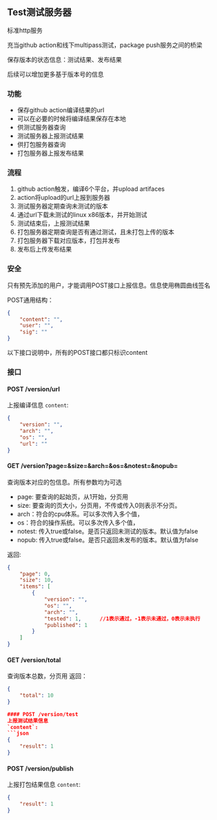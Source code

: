 ## Test测试服务器
标准http服务

充当github action和线下multipass测试，package push服务之间的桥梁

保存版本的状态信息：测试结果、发布结果

后续可以增加更多基于版本号的信息

### 功能
- 保存github action编译结果的url
- 可以在必要的时候将编译结果保存在本地
- 供测试服务器查询
- 测试服务器上报测试结果
- 供打包服务器查询
- 打包服务器上报发布结果

### 流程
1. github action触发，编译6个平台，并upload artifaces
2. action将upload的url上报到服务器
3. 测试服务器定期查询未测试的版本
4. 通过url下载未测试的linux x86版本，并开始测试
5. 测试结束后，上报测试结果
6. 打包服务器定期查询是否有通过测试，且未打包上传的版本
7. 打包服务器下载对应版本，打包并发布
8. 发布后上传发布结果

### 安全
只有预先添加的用户，才能调用POST接口上报信息。信息使用椭圆曲线签名

POST通用结构：
```json
{
    "content": "",
    "user": "",
    "sig": ""
}
```

以下接口说明中，所有的POST接口都只标识content

### 接口

#### POST /version/url
上报编译信息
`content`:
```json
{
    "version": "",
    "arch": "",
    "os": "",
    "url": ""
}
```

#### GET /version?page=&size=&arch=&os=&notest=&nopub=
查询版本对应的包信息。所有参数均为可选
- page: 要查询的起始页，从1开始，分页用
- size: 要查询的页大小，分页用，不传或传入0则表示不分页。
- arch：符合的cpu体系。可以多次传入多个值，
- os：符合的操作系统。可以多次传入多个值，
- notest: 传入true或false。是否只返回未测试的版本。默认值为false
- nopub: 传入true或false。是否只返回未发布的版本。默认值为false

返回:
```json
{
    "page": 0,
    "size": 10,
    "items": [
        {
            "version": "",
            "os": "",
            "arch": "",
            "tested": 1,      //1表示通过，-1表示未通过，0表示未执行
            "published": 1
        }
    ]
}
```

#### GET /version/total
查询版本总数，分页用
返回：
```json
{
    "total": 10
}

#### POST /version/test
上报测试结果信息
`content`:
```json
{
    "result": 1
}
```

#### POST /version/publish
上报打包结果信息
`content`:
```json
{
    "result": 1
}
```